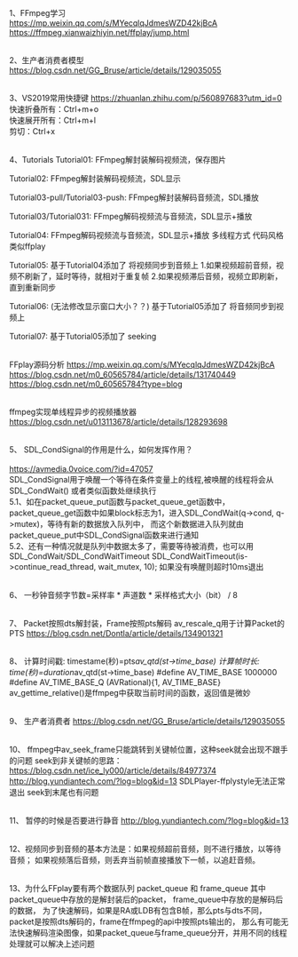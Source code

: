 1、FFmpeg学习
<br /> https://mp.weixin.qq.com/s/MYecqlqJdmesWZD42kjBcA
<br /> https://ffmpeg.xianwaizhiyin.net/ffplay/jump.html

<br /> 2、生产者消费者模型
<br />https://blog.csdn.net/GG_Bruse/article/details/129035055

<br /> 3、VS2019常用快捷键  https://zhuanlan.zhihu.com/p/560897683?utm_id=0
<br />快速折叠所有：Ctrl+m+o
<br />快速展开所有：Ctrl+m+l
<br />剪切：Ctrl+x

<br /> 4、Tutorials
Tutorial01:
FFmpeg解封装解码视频流，保存图片

Tutorial02:
FFmpeg解封装解码视频流，SDL显示

Tutorial03-pull/Tutorial03-push:
FFmpeg解封装解码音频流，SDL播放

Tutorial03/Tutorial031:
FFmpeg解码视频流与音频流，SDL显示+播放

Tutorial04:
FFmpeg解码视频流与音频流，SDL显示+播放  多线程方式  代码风格类似ffplay

Tutorial05:
基于Tutorial04添加了  将视频同步到音频上 
1.如果视频超前音频，视频不刷新了，延时等待，就相对于重复帧
2.如果视频滞后音频，视频立即刷新，直到重新同步

Tutorial06: (无法修改显示窗口大小？？)
基于Tutorial05添加了  将音频同步到视频上 

Tutorial07:
基于Tutorial05添加了  seeking

<br /> FFplay源码分析
https://mp.weixin.qq.com/s/MYecqlqJdmesWZD42kjBcA
https://blog.csdn.net/m0_60565784/article/details/131740449
https://blog.csdn.net/m0_60565784?type=blog

<br /> ffmpeg实现单线程异步的视频播放器
https://blog.csdn.net/u013113678/article/details/128293698


<br /> 5、 SDL_CondSignal的作用是什么，如何发挥作用？  
<br />https://avmedia.0voice.com/?id=47057
<br />SDL_CondSignal用于唤醒一个等待在条件变量上的线程,被唤醒的线程将会从 SDL_CondWait() 或者类似函数处继续执行
<br />5.1、如在packet_queue_put函数与packet_queue_get函数中，
packet_queue_get函数中如果block标志为1，进入SDL_CondWait(q->cond, q->mutex)，等待有新的数据放入队列中，
而这个新数据进入队列就由packet_queue_put中SDL_CondSignal函数来进行通知
<br />5.2、还有一种情况就是队列中数据太多了，需要等待被消费，也可以用SDL_CondWait/SDL_CondWaitTimeout
SDL_CondWaitTimeout(is->continue_read_thread, wait_mutex, 10);
如果没有唤醒则超时10ms退出


<br />6、 一秒钟音频字节数=采样率 * 声道数 * 采样格式大小（bit） / 8


<br />7、 Packet按照dts解封装，Frame按照pts解码
av_rescale_q用于计算Packet的PTS
https://blog.csdn.net/Dontla/article/details/134901321

<br />8、 
计算时间戳:  timestame(秒)=pts*av_qtd(st->time_base)
计算帧时长:  time(秒)=duration*av_qtd(st->time_base)
#define AV_TIME_BASE 1000000
#define AV_TIME_BASE_Q (AVRational){1, AV_TIME_BASE}
av_gettime_relative()是ffmpeg中获取当前时间的函数，返回值是微妙


<br />9、 生产者消费者
https://blog.csdn.net/GG_Bruse/article/details/129035055


<br />10、 ffmpeg中av_seek_frame只能跳转到关键帧位置，这种seek就会出现不跟手的问题
seek到非关键帧的思路：
https://blog.csdn.net/ice_ly000/article/details/84977374
http://blog.yundiantech.com/?log=blog&id=13
SDLPlayer-ffplystyle无法正常退出  seek到末尾也有问题

<br />11、 暂停的时候是否要进行静音  http://blog.yundiantech.com/?log=blog&id=13

<br />12、视频同步到音频的基本方法是：如果视频超前音频，则不进行播放，以等待音频；
如果视频落后音频，则丢弃当前帧直接播放下一帧，以追赶音频。

<br />13、为什么FFplay要有两个数据队列 packet_queue 和 frame_queue
其中packet_queue中存放的是解封装后的packet，
frame_queue中存放的是解码后的数据，
为了快速解码，如果是RA或LDB有包含B帧，那么pts与dts不同，
packet是按照dts解码的，frame在ffmpeg的api中按照pts输出的，
那么有可能无法快速解码渲染图像，如果packet_queue与frame_queue分开，并用不同的线程处理就可以解决上述问题

